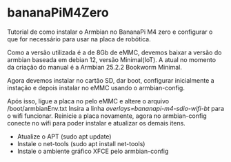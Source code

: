 # bananaPiM4Zero
Tutorial de como instalar o Armbian no BananaPi M4 zero e configurar o que for necessário para usar na placa de robótica.

Como a versão utilizada é a de 8Gb de eMMC, devemos baixar a versão do armbian baseada em debian 12, versão Minimal(IoT). A atual no momento da criação do manual é a Armbian 25.2.2 Bookworm Minimal.

Agora devemos instalar no cartão SD, dar boot, configurar inicialmente a instação e depois instalar no eMMC usando o armbian-config.

Após isso, ligue a placa no pelo eMMC e altere o arquivo /boot/armbianEnv.txt
Insira a linha *overlays=bananapi-m4-sdio-wifi-bt* para o wifi funcionar.
Reinicie a placa novamente, agora no armbian-config conecte no wifi para poder instalar e atualizar os demais itens.

* Atualize o APT (sudo apt update)
* Instale o net-tools (sudo apt install net-tools)
* Instale o ambiente gráfico XFCE pelo armbian-config
